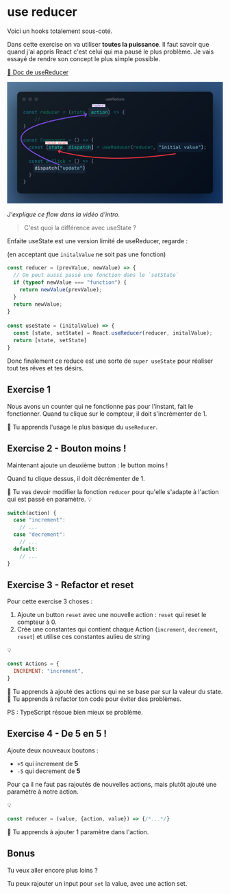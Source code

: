 # use reducer

Voici un hooks totalement sous-coté.

Dans cette exercise on va utiliser **toutes la puissance**. Il faut savoir que quand
j'ai appris React c'est celui qui ma pausé le plus problème. Je vais essayé
de rendre son concept le plus simple possible.

[📖 Doc de useReducer](https://beta.reactjs.org/apis/usereducer)

![react hooks flow](../../assets/use-reduce-flow.png)

_J'explique ce flow dans la vidéo d'intro._

> C'est quoi la différence avec useState ?

Enfaite useState est une version limité de useReducer, regarde :

(en acceptant que `initalValue` ne soit pas une fonction)
```js
const reducer = (prevValue, newValue) => {
  // On peut aussi passé une fonction dans le `setState`
  if (typeof newValue === "function") {
    return newValue(prevValue);
  }
  return newValue;
}

const useState = (initalValue) => {
  const [state, setState] = React.useReducer(reducer, initalValue);
  return [state, setState]
}
```

Donc finalement ce reduce est une sorte de `super useState` pour
réaliser tout tes rêves et tes désirs.

## Exercise 1

Nous avons un counter qui ne fonctionne pas pour l'instant, fait
le fonctionner.
Quand tu clique sur le compteur, il doit s'incrémenter de 1.

💌 Tu apprends l'usage le plus basique du `useReducer`.

## Exercise 2 - Bouton moins !

Maintenant ajoute un deuxième button : le button moins !

Quand tu clique dessus, il doit décrémenter de 1.

🦁 Tu vas devoir modifier la fonction `reducer` pour qu'elle
s'adapte à l'action qui est passé en paramètre.
💡
```js
switch(action) {
  case "increment":
    // ...
  case "decrement":
    // ... 
  default:
    // ...
}
```

## Exercise 3 - Refactor et reset

Pour cette exercise 3 choses :

1. Ajoute un button `reset` avec une nouvelle action : `reset` qui reset le compteur à 0.
2. Crée une constantes qui contient chaque Action (`increment`, `decrement`, `reset`) et utilise ces constantes aulieu de string

💡
```js
const Actions = {
  INCREMENT: "increment",
}
```

💌 Tu apprends à ajouté des actions qui ne se base par sur la valeur du state.
💌 Tu apprends à refactor ton code pour éviter des problèmes.

PS : TypeScript résoue bien mieux se problème.

## Exercise 4 - De 5 en 5 !

Ajoute deux nouveaux boutons :
- `+5` qui increment de **5**
- `-5` qui decrement de **5**

Pour ça il ne faut pas rajoutés de nouvelles actions, mais plutôt ajouté
une paramètre à notre action.

💡
```js
const reducer = (value, {action, value}) => {/*...*/}
```

💌 Tu apprends à ajouter 1 paramètre dans l'action.

## Bonus

Tu veux aller encore plus loins ?

Tu peux rajouter un input pour `set` la value, avec une action set.